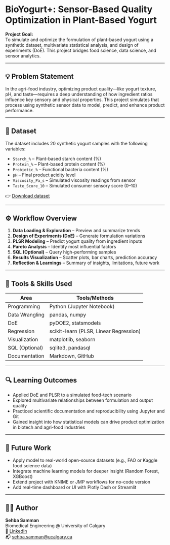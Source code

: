 # BioYogurt+: Sensor-Based Quality Optimization in Plant-Based Yogurt

**Project Goal:**  
To simulate and optimize the formulation of plant-based yogurt using a synthetic dataset, multivariate statistical analysis, and design of experiments (DoE). This project bridges food science, data science, and sensor analytics.

---

## 💡 Problem Statement

In the agri-food industry, optimizing product quality—like yogurt texture, pH, and taste—requires a deep understanding of how ingredient ratios influence key sensory and physical properties. This project simulates that process using synthetic sensor data to model, predict, and enhance product performance.

---

## 🧪 Dataset

The dataset includes 20 synthetic yogurt samples with the following variables:

- `Starch_%` – Plant-based starch content (%)
- `Protein_%` – Plant-based protein content (%)
- `Probiotic_%` – Functional bacteria content (%)
- `pH` – Final product acidity level
- `Viscosity_Pa_s` – Simulated viscosity readings from sensor
- `Taste_Score_10` – Simulated consumer sensory score (0–10)

👉 [Download dataset](bioyogurt_plus_synthetic_dataset.csv)

---

## ⚙️ Workflow Overview

1. **Data Loading & Exploration** – Preview and summarize trends
2. **Design of Experiments (DoE)** – Generate formulation variations
3. **PLSR Modeling** – Predict yogurt quality from ingredient inputs
4. **Pareto Analysis** – Identify most influential factors
5. **SQL (Optional)** – Query high-performing samples
6. **Results Visualization** – Scatter plots, bar charts, prediction accuracy
7. **Reflection & Learnings** – Summary of insights, limitations, future work

---

## 🧰 Tools & Skills Used

| Area             | Tools/Methods                          |
|------------------|----------------------------------------|
| Programming      | Python (Jupyter Notebook)              |
| Data Wrangling   | pandas, numpy                          |
| DoE              | pyDOE2, statsmodels                    |
| Regression       | scikit-learn (PLSR, Linear Regression) |
| Visualization    | matplotlib, seaborn                    |
| SQL (Optional)   | sqlite3, pandasql                      |
| Documentation    | Markdown, GitHub                       |

---

## 🔍 Learning Outcomes

- Applied DoE and PLSR to a simulated food-tech scenario
- Explored multivariate relationships between formulation and output quality
- Practiced scientific documentation and reproducibility using Jupyter and Git
- Gained insight into how statistical models can drive product optimization in biotech and agri-food industries

---

## 🚀 Future Work

- Apply model to real-world open-source datasets (e.g., FAO or Kaggle food science data)
- Integrate machine learning models for deeper insight (Random Forest, XGBoost)
- Extend project with KNIME or JMP workflows for no-code version
- Add real-time dashboard or UI with Plotly Dash or Streamlit

---

## 🙋‍♀️ Author

**Sehba Samman**  
Biomedical Engineering @ University of Calgary  
🔗 [LinkedIn](https://www.linkedin.com/in/sehbasamman/)  
📬 sehba.samman@ucalgary.ca  

